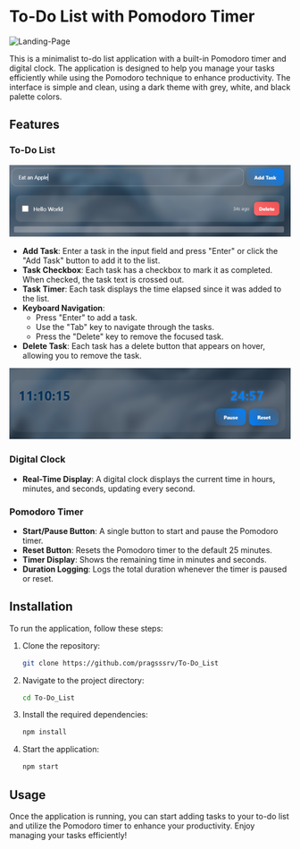 # To-Do List with Pomodoro Timer


![Landing-Page](https://github.com/pragsssrv/Productive-ToDo-List/blob/cb057391df678f9cf9766e494d074dc37b80dd6a/sample/main.gif?raw=true)

This is a minimalist to-do list application with a built-in Pomodoro timer and digital clock. The application is designed to help you manage your tasks efficiently while using the Pomodoro technique to enhance productivity. The interface is simple and clean, using a dark theme with grey, white, and black palette colors.

## Features

### To-Do List
![Task-Page](https://github.com/pragsssrv/Productive-ToDo-List/blob/cb057391df678f9cf9766e494d074dc37b80dd6a/sample/task.png?raw=true)
- **Add Task**: Enter a task in the input field and press "Enter" or click the "Add Task" button to add it to the list.
- **Task Checkbox**: Each task has a checkbox to mark it as completed. When checked, the task text is crossed out.
- **Task Timer**: Each task displays the time elapsed since it was added to the list.
- **Keyboard Navigation**: 
  - Press "Enter" to add a task.
  - Use the "Tab" key to navigate through the tasks.
  - Press the "Delete" key to remove the focused task.
- **Delete Task**: Each task has a delete button that appears on hover, allowing you to remove the task.

![Time-Page](https://github.com/pragsssrv/Productive-ToDo-List/blob/cb057391df678f9cf9766e494d074dc37b80dd6a/sample/time.png?raw=true)
### Digital Clock
- **Real-Time Display**: A digital clock displays the current time in hours, minutes, and seconds, updating every second.

### Pomodoro Timer
- **Start/Pause Button**: A single button to start and pause the Pomodoro timer.
- **Reset Button**: Resets the Pomodoro timer to the default 25 minutes.
- **Timer Display**: Shows the remaining time in minutes and seconds.
- **Duration Logging**: Logs the total duration whenever the timer is paused or reset.

## Installation

To run the application, follow these steps:

1. Clone the repository:
   ```bash
   git clone https://github.com/pragsssrv/To-Do_List
   ```

2. Navigate to the project directory:
   ```bash
   cd To-Do_List
   ```

3. Install the required dependencies:
   ```bash
   npm install
   ```

4. Start the application:
   ```bash
   npm start
   ```

## Usage

Once the application is running, you can start adding tasks to your to-do list and utilize the Pomodoro timer to enhance your productivity. Enjoy managing your tasks efficiently!
